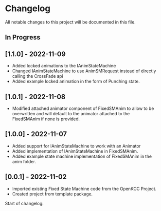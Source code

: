 # Changelog

All notable changes to this project will be documented in this file.

## In Progress

## [1.1.0] - 2022-11-09

* Added locked animations to the IAnimStateMachine
* Changed IAnimStateMachine to use AnimSMRequest instead of directly
    calling the CrossFade api
* Added example locked animation in the form of Punching state.

## [1.0.1] - 2022-11-08

* Modified attached animator component of FixedSMAnim to allow to be
    overwritten and will default to the animator attached to the FixedSMAnim
    if none is provided.

## [1.0.0] - 2022-11-07

* Added support for IAnimStateMachine to work with an Animator
* Added implementation of IAnimStateMachine in FixedSMAnim.
* Added example state machine implementation of FixedSMAnim in the anim folder.

## [0.0.1] - 2022-11-02

* Imported existing Fixed State Machine code from the OpenKCC Project.
* Created project from template package.

Start of changelog.

